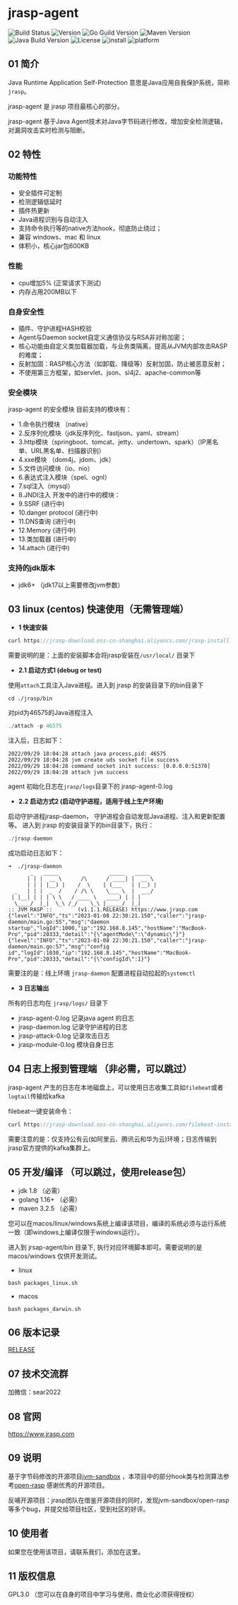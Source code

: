 # jrasp-agent

![Build Status](https://img.shields.io/badge/Build-passing-brightgreen)
![Version](https://img.shields.io/badge/Version-1.1.2-informational)
![Go Guild Version](https://img.shields.io/badge/Go-v1.16+-blue)
![Maven Version](https://img.shields.io/badge/Maven-v3.25-blue)
![Java Build Version](https://img.shields.io/badge/Java-v1.6+-blue)
![License](https://img.shields.io/badge/License-LGPL3.0-informational)
![install](https://img.shields.io/badge/install-5000%2B-yellowgreen)
![platform](https://img.shields.io/badge/platform-linux%7CmacOS%7Cwindows-success)

## 01 简介

Java Runtime Application Self-Protection 意思是Java应用自我保护系统，简称`jrasp`。

jrasp-agent 是 jrasp 项目最核心的部分。

jrasp-agent 基于Java Agent技术对Java字节码进行修改，增加安全检测逻辑，对漏洞攻击实时检测与阻断。

## 02 特性

### 功能特性

- 安全插件可定制 
- 检测逻辑低延时
- 插件热更新
- Java进程识别与自动注入
- 支持命令执行等的native方法hook，彻底防止绕过；
- 兼容 windows、mac 和 linux
- 体积小，核心jar包600KB

### 性能
- cpu增加5%  (正常请求下测试)
- 内存占用200MB以下

### 自身安全性

- 插件、守护进程HASH校验
- Agent与Daemon socket自定义通信协议与RSA非对称加密；
- 核心功能由自定义类加载器加载，与业务类隔离，提高从JVM内部攻击RASP的难度；
- 反射加固：RASP核心方法（如卸载、降级等）反射加固，防止被恶意反射；
- 不使用第三方框架，如servlet、json、sl4j2、apache-common等

### 安全模块

jrasp-agent 的安全模块 
目前支持的模块有：
- 1.命令执行模块 （native）
- 2.反序列化模块（jdk反序列化、fastjson、yaml、stream）
- 3.http模块（springboot、tomcat、jetty、undertown、spark）（IP黑名单、URL黑名单、扫描器识别）
- 4.xxe模块 （dom4j、jdom、jdk）
- 5.文件访问模块（io、nio）
- 6.表达式注入模块（spel、ognl）
- 7.sql注入（mysql）
- 8.JNDI注入
开发中的进行中的模块：
- 9.SSRF  (进行中)
- 10.danger protocol  (进行中)
- 11.DNS查询  (进行中)
- 12.Memory  (进行中)
- 13.类加载器 (进行中)
- 14.attach (进行中)

### 支持的jdk版本
+ jdk6+
（jdk17以上需要修改jvm参数）

## 03 linux (centos) 快速使用（无需管理端）

- **1 快速安装**

```java
curl https://jrasp-download.oss-cn-shanghai.aliyuncs.com/jrasp-install.sh|bash
```

需要说明的是：上面的安装脚本会将jrasp安装在`/usr/local/` 目录下 

- **2.1 启动方式1 (debug or test)**
  
使用`attach`工具注入Java进程。进入到 jrasp 的安装目录下的bin目录下
```shell
cd ./jrasp/bin
```
对pid为46575的Java进程注入
```java
./attach -p 46575
```

注入后，日志如下：
```shell
2022/09/29 18:04:28 attach java process,pid: 46575
2022/09/29 18:04:28 jvm create uds socket file success
2022/09/29 18:04:28 command socket init success: [0.0.0.0:51370]
2022/09/29 18:04:28 attach jvm success
```
agent 初始化日志在`jrasp/logs`目录下的 jrasp-agent-0.log

- **2.2 启动方式2 (启动守护进程，适用于线上生产环境)**

启动守护进程jrasp-daemon， 守护进程会自动发现Java进程、注入和更新配置等。
进入到 jrasp 的安装目录下的bin目录下，执行：
```java
./jrasp-daemon
```
成功启动日志如下：
```
➜  ./jrasp-daemon 
       _   _____                _____   _____  
      | | |  __ \      /\      / ____| |  __ \ 
      | | | |__) |    /  \    | (___   | |__) |
  _   | | |  _  /    / /\ \    \___ \  |  ___/ 
 | |__| | | | \ \   / ____ \   ____) | | |   
  \____/  |_|  \_\ /_/    \_\ |_____/  |_|
:: JVM RASP ::        (v1.1.1.RELEASE) https://www.jrasp.com
{"level":"INFO","ts":"2023-01-08 22:30:21.150","caller":"jrasp-daemon/main.go:55","msg":"daemon startup","logId":1000,"ip":"192.168.8.145","hostName":"MacBook-Pro","pid":20333,"detail":"{\"agentMode\":\"dynamic\"}"}
{"level":"INFO","ts":"2023-01-08 22:30:21.150","caller":"jrasp-daemon/main.go:57","msg":"config id","logId":1030,"ip":"192.168.8.145","hostName":"MacBook-Pro","pid":20333,"detail":"{\"configId\":1}"}
```
需要注的是：线上环境 `jrasp-daemon` 配置进程自动拉起的`systemctl`

- **3 日志输出**

所有的日志均在 `jrasp/logs/` 目录下

+ jrasp-agent-0.log 记录java agent 的日志
+ jrasp-daemon.log 记录守护进程的日志
+ jrasp-attack-0.log 记录攻击日志
+ jrasp-module-0.log 模块自身日志

## 04 日志上报到管理端 （非必需，可以跳过）

jrasp-agent 产生的日志在本地磁盘上，可以使用日志收集工具如`filebeat`或者`logtail`传输给kafka

filebeat一键安装命令：
```java
curl https://jrasp-download.oss-cn-shanghai.aliyuncs.com/filebeat-install.sh|bash
```

需要注意的是：仅支持公有云(如阿里云、腾讯云和华为云)环境；日志传输到jrasp官方提供的kafka集群上。

## 05 开发/编译  （可以跳过，使用release包）

+ jdk 1.8 （必需）
+ golang 1.16+ （必需）
+ maven 3.2.5 （必需）

您可以在macos/linux/windows系统上编译该项目，编译的系统必须与运行系统一致（即windows上编译仅限于windows运行）。

进入到 jrsap-agent/bin 目录下, 执行对应环境脚本即可。需要说明的是 macos/windows 仅供开发测试。

+ linux
```shell
bash packages_linux.sh
```
+ macos
```shell
bash packages_darwin.sh
```
## 06 版本记录

[RELEASE](CHANGELOG.md)

## 07 技术交流群

加微信：sear2022

## 08 官网

 https://www.jrasp.com

## 09 说明

基于字节码修改的开源项目[jvm-sandbox](https://github.com/alibaba/jvm-sandbox) ，本项目中的部分hook类与检测算法参考[open-rasp](https://github.com/baidu/openrasp) 感谢优秀的开源项目。 

反哺开源项目：jrasp团队在借鉴开源项目的同时，发现jvm-sandbox/open-rasp等多个bug，并提交给项目社区，受到社区的好评。

## 10 使用者

如果您在使用该项目，请联系我们，添加在这里。

## 11 版权信息

GPL3.0 （您可以在自身的项目中学习与使用，商业化必须获得授权）
